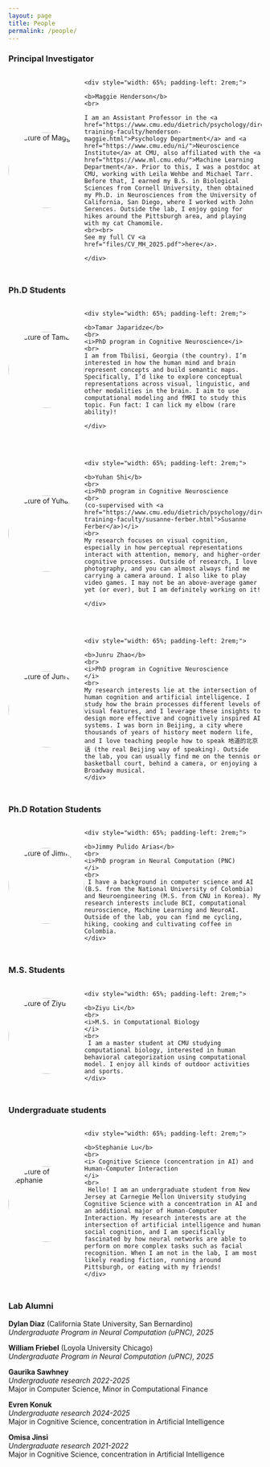 ```yaml
---
layout: page
title: People
permalink: /people/
---
```


### Principal Investigator


<div style="width: 100%; display: flex; align-items: center; justify-content: space-between; margin-bottom: 2rem;">
	<div style="width: 30%; flex-shrink: 0; aspect-ratio: 1;">
		<img src="images/maggie_henderson.jpeg" alt="Picture of Maggie" style="width: 100%; height: 100%; border-radius: 50%; object-fit: cover; object-position: center;">
	</div>
	
	
	<div style="width: 65%; padding-left: 2rem;">

	<b>Maggie Henderson</b>		
	<br>
		
	I am an Assistant Professor in the <a href="https://www.cmu.edu/dietrich/psychology/directory/core-training-faculty/henderson-maggie.html">Psychology Department</a> and <a href="https://www.cmu.edu/ni/">Neuroscience Institute</a> at CMU, also affiliated with the <a href="https://www.ml.cmu.edu/">Machine Learning Department</a>. Prior to this, I was a postdoc at CMU, working with Leila Wehbe and Michael Tarr. Before that, I earned my B.S. in Biological Sciences from Cornell University, then obtained my Ph.D. in Neurosciences from the University of California, San Diego, where I worked with John Serences. Outside the lab, I enjoy going for hikes around the Pittsburgh area, and playing with my cat Chamomile.
	<br><br>
	See my full CV <a href="files/CV_MH_2025.pdf">here</a>.

	</div>
	
</div>


### Ph.D Students

<div style="width: 100%; display: flex; align-items: center; justify-content: space-between; margin-bottom: 2rem;">
	<div style="width: 30%; flex-shrink: 0; aspect-ratio: 1;">
		<img src="images/tamar.jpg" alt="Picture of Tamar" style="width: 100%; height: 100%; border-radius: 50%; object-fit: cover; object-position: center;">
	</div>
	
	<div style="width: 65%; padding-left: 2rem;">

	<b>Tamar Japaridze</b>
	<br>
	<i>PhD program in Cognitive Neuroscience</i>
	<br>
	I am from Tbilisi, Georgia (the country). I’m interested in how the human mind and brain represent concepts and build semantic maps. Specifically, I’d like to explore conceptual representations across visual, linguistic, and other modalities in the brain. I aim to use computational modeling and fMRI to study this topic. Fun fact: I can lick my elbow (rare ability)!

	</div>
	
</div>


<div style="width: 100%; display: flex; align-items: center; justify-content: space-between; margin-bottom: 2rem;">
	<div style="width: 30%; flex-shrink: 0; aspect-ratio: 1;">
		<img src="images/yuhan.jpg" alt="Picture of Yuhan" style="width: 100%; height: 100%; border-radius: 50%; object-fit: cover; object-position: center;">
	</div>
	
	<div style="width: 65%; padding-left: 2rem;">

	<b>Yuhan Shi</b>
	<br>
	<i>PhD program in Cognitive Neuroscience 
	<br>
	(co-supervised with <a href="https://www.cmu.edu/dietrich/psychology/directory/core-training-faculty/susanne-ferber.html">Susanne Ferber</a>)</i>
	<br>
	My research focuses on visual cognition, especially in how perceptual representations interact with attention, memory, and higher-order cognitive processes. Outside of research, I love photography, and you can almost always find me carrying a camera around. I also like to play video games. I may not be an above-average gamer yet (or ever), but I am definitely working on it!

	</div>
	
</div>


<div style="width: 100%; display: flex; align-items: center; justify-content: space-between; margin-bottom: 2rem;">
	<div style="width: 30%; flex-shrink: 0; aspect-ratio: 1;">
		<img src="images/junru.jpg" alt="Picture of Junru" style="width: 100%; height: 100%; border-radius: 50%; object-fit: cover; object-position: center;">
	</div>
	
	<div style="width: 65%; padding-left: 2rem;">

	<b>Junru Zhao</b>
	<br>
	<i>PhD program in Cognitive Neuroscience 
	</i>
	<br>
	My research interests lie at the intersection of human cognition and artificial intelligence. I study how the brain processes different levels of visual features, and I leverage these insights to design more effective and cognitively inspired AI systems. I was born in Beijing, a city where thousands of years of history meet modern life, and I love teaching people how to speak 地道的北京话 (the real Beijing way of speaking). Outside the lab, you can usually find me on the tennis or basketball court, behind a camera, or enjoying a Broadway musical.
	</div>
	
</div>


### Ph.D Rotation Students

<div style="width: 100%; display: flex; align-items: center; justify-content: space-between; margin-bottom: 2rem;">
	<div style="width: 30%; flex-shrink: 0; aspect-ratio: 1;">
		<img src="images/jimmy.jpg" alt="Picture of Jimmy" style="width: 100%; height: 100%; border-radius: 50%; object-fit: cover; object-position: center;">
	</div>
	
	<div style="width: 65%; padding-left: 2rem;">

	<b>Jimmy Pulido Arias</b>
	<br>
	<i>PhD program in Neural Computation (PNC)
	</i>
	<br>
	 I have a background in computer science and AI (B.S. from the National University of Colombia) and Neuroengineering (M.S. from CNU in Korea). My research interests include BCI, computational neuroscience, Machine Learning and NeuroAI. Outside of the lab, you can find me cycling, hiking, cooking and cultivating coffee in Colombia.
	</div>
	
</div>



### M.S. Students 

<div style="width: 100%; display: flex; align-items: center; justify-content: space-between; margin-bottom: 2rem;">
	<div style="width: 30%; flex-shrink: 0; aspect-ratio: 1;">
		<img src="images/ziyu.jpg" alt="Picture of Ziyu" style="width: 100%; height: 100%; border-radius: 50%; object-fit: cover; object-position: center;">
	</div>
	
	<div style="width: 65%; padding-left: 2rem;">

	<b>Ziyu Li</b>
	<br>
	<i>M.S. in Computational Biology
	</i>
	<br>
	 I am a master student at CMU studying computational biology, interested in human behavioral categorization using computational model. I enjoy all kinds of outdoor activities and sports.
	</div>
	
</div>

### Undergraduate students


<div style="width: 100%; display: flex; align-items: center; justify-content: space-between; margin-bottom: 2rem;">
	<div style="width: 30%; flex-shrink: 0; aspect-ratio: 1;">
		<img src="images/stephanie.jpg" alt="Picture of Stephanie" style="width: 100%; height: 100%; border-radius: 50%; object-fit: cover; object-position: center;">
	</div>
	
	<div style="width: 65%; padding-left: 2rem;">

	<b>Stephanie Lu</b>
	<br>
	<i> Cognitive Science (concentration in AI) and Human-Computer Interaction
	</i>
	<br>
	 Hello! I am an undergraduate student from New Jersey at Carnegie Mellon University studying Cognitive Science with a concentration in AI and an additional major of Human-Computer Interaction. My research interests are at the intersection of artificial intelligence and human social cognition, and I am specifically fascinated by how neural networks are able to perform on more complex tasks such as facial recognition. When I am not in the lab, I am most likely reading fiction, running around Pittsburgh, or eating with my friends!
	</div>
	
</div>


### Lab Alumni


**Dylan Diaz** (California State University, San Bernardino)
<br>
<i>Undergraduate Program in Neural Computation (uPNC), 2025</i>
<br>

**William Friebel** (Loyola University Chicago)
<br>
<i>Undergraduate Program in Neural Computation (uPNC), 2025</i>
<br>

**Gaurika Sawhney**
<br>
<i>Undergraduate research 2022-2025</i>
<br>
Major in Computer Science, Minor in Computational Finance

**Evren Konuk**
<br>
<i>Undergraduate research 2024-2025</i>
<br>
Major in Cognitive Science, concentration in ArtificialIntelligence

**Omisa Jinsi**
<br>
<i>Undergraduate research 2021-2022</i>
<br>
Major in Cognitive Science, concentration in ArtificialIntelligence

